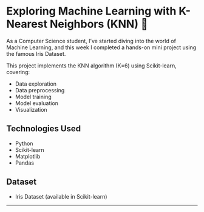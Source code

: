 # Exploring Machine Learning with K-Nearest Neighbors (KNN) 🤖

As a Computer Science student, I’ve started diving into the world of Machine Learning, and this week I completed a hands-on mini project using the famous Iris Dataset.

This project implements the KNN algorithm (K=6) using Scikit-learn, covering:
- Data exploration
- Data preprocessing
- Model training
- Model evaluation
- Visualization

## Technologies Used
- Python
- Scikit-learn
- Matplotlib
- Pandas

## Dataset
- Iris Dataset (available in Scikit-learn)

---
